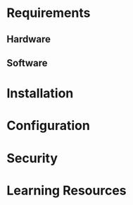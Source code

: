 # Requirements

## Hardware

## Software

# Installation

# Configuration

# Security

# Learning Resources
